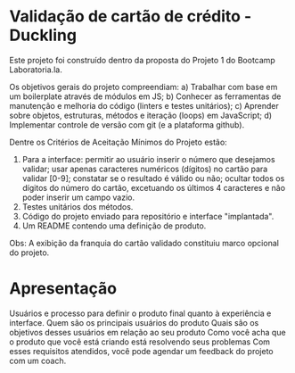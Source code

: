 # Validação de cartão de crédito - Duckling 

Este projeto foi construído dentro da proposta do Projeto 1 do Bootcamp Laboratoria.la. 

Os objetivos gerais do projeto compreendiam:
a) Trabalhar com base em um boilerplate através de módulos em JS;
b) Conhecer as ferramentas de manutenção e melhoria do código (linters e testes unitários);
c) Aprender sobre objetos, estruturas, métodos e iteração (loops) em JavaScript;
d) Implementar controle de versão com git (e a plataforma github).

Dentre os Critérios de Aceitação Mínimos do Projeto estão: 
1. Para a interface: permitir ao usuário inserir o número que desejamos validar; usar apenas caracteres numéricos (dígitos) no cartão para validar [0-9]; constatar se o resultado é válido ou não; ocultar todos os dígitos do número do cartão, excetuando os últimos 4 caracteres e não poder inserir um campo vazio. 
2. Testes unitários dos métodos.
3. Código do projeto enviado para repositório e interface "implantada". 
4. Um README contendo uma definição de produto.
   
Obs: A exibição da franquia do cartão validado constituiu marco opcional do projeto. 

# Apresentação 

Usuários e processo para definir o produto final quanto à experiência e interface. 
Quem são os principais usuários do produto
Quais são os objetivos desses usuários em relação ao seu produto
Como você acha que o produto que você está criando está resolvendo seus problemas
Com esses requisitos atendidos, você pode agendar um feedback do projeto com um coach.


